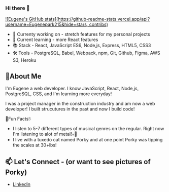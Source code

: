### Hi there 👋

[![Eugene's GitHub stats](https://github-readme-stats.vercel.app/api?username=Eugenepark215&hide=stars, contribs)](https://github.com/Eugenepark215/github-readme-stats)

  * 🔭 Currenty working on - stretch features for my personal projects
  * 🌱 Current learning - more React features
  * 📚 Stack - React, JavaScript ES6, Node,js, Express, HTML5, CSS3
  * 🛠 Tools - PostgreSQL, Babel, Webpack, npm, Git, Github, Figma, AWS S3, Heroku 

## 💬About Me

I'm Eugene a web developer. I know JavaScript, React, Node,js, PostgreSQL, CSS, and I'm learning more everyday!

I was a project manager in the construction industry and am now a web developer!
I built strucutures in the past and now I build code!


💫Fun Facts!:

  * I listen to 5-7 different types of musical genres on the regular. Right now I'm listening to alot of metal!💀🎸
  * I live with a tuxedo cat named Porky and at one point Porky was tipping the scales at 30+lbs!


## 📫 Let's Connect - (or want to see pictures of Porky)
  * [Linkedin](https://www.linkedin.com/in/eugenepark215/)

